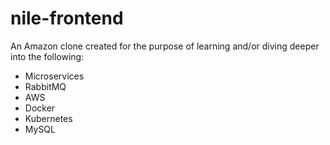# nile-frontend

An Amazon clone created for the purpose of learning and/or diving deeper into the following:
- Microservices
- RabbitMQ
- AWS
- Docker
- Kubernetes
- MySQL
